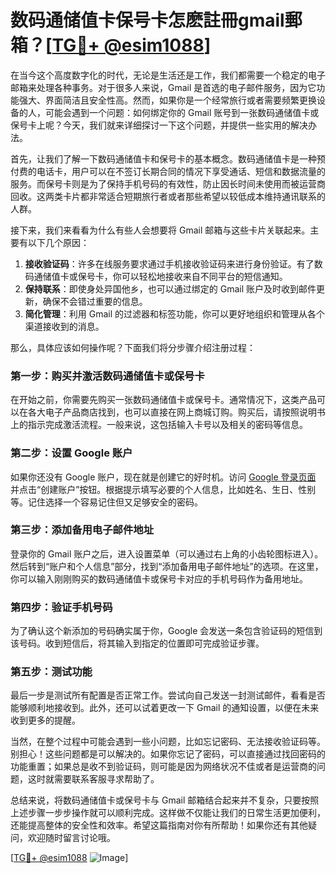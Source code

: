 # 数码通储值卡保号卡怎麽註冊gmail郵箱？[[TG💪+ @esim1088](https://t.me/s/esim1088)]

在当今这个高度数字化的时代，无论是生活还是工作，我们都需要一个稳定的电子邮箱来处理各种事务。对于很多人来说，Gmail 是首选的电子邮件服务，因为它功能强大、界面简洁且安全性高。然而，如果你是一个经常旅行或者需要频繁更换设备的人，可能会遇到一个问题：如何绑定你的 Gmail 账号到一张数码通储值卡或保号卡上呢？今天，我们就来详细探讨一下这个问题，并提供一些实用的解决办法。

首先，让我们了解一下数码通储值卡和保号卡的基本概念。数码通储值卡是一种预付费的电话卡，用户可以在不签订长期合同的情况下享受通话、短信和数据流量的服务。而保号卡则是为了保持手机号码的有效性，防止因长时间未使用而被运营商回收。这两类卡片都非常适合短期旅行者或者那些希望以较低成本维持通讯联系的人群。

接下来，我们来看看为什么有些人会想要将 Gmail 邮箱与这些卡片关联起来。主要有以下几个原因：

1. **接收验证码**：许多在线服务要求通过手机接收验证码来进行身份验证。有了数码通储值卡或保号卡，你可以轻松地接收来自不同平台的短信通知。
2. **保持联系**：即使身处异国他乡，也可以通过绑定的 Gmail 账户及时收到邮件更新，确保不会错过重要的信息。
3. **简化管理**：利用 Gmail 的过滤器和标签功能，你可以更好地组织和管理从各个渠道接收到的消息。

那么，具体应该如何操作呢？下面我们将分步骤介绍注册过程：

### 第一步：购买并激活数码通储值卡或保号卡

在开始之前，你需要先购买一张数码通储值卡或保号卡。通常情况下，这类产品可以在各大电子产品商店找到，也可以直接在网上商城订购。购买后，请按照说明书上的指示完成激活流程。一般来说，这包括输入卡号以及相关的密码等信息。

### 第二步：设置 Google 账户

如果你还没有 Google 账户，现在就是创建它的好时机。访问 [Google 登录页面](https://accounts.google.com/) 并点击“创建账户”按钮。根据提示填写必要的个人信息，比如姓名、生日、性别等。记住选择一个容易记住但又足够安全的密码。

### 第三步：添加备用电子邮件地址

登录你的 Gmail 账户之后，进入设置菜单（可以通过右上角的小齿轮图标进入）。然后转到“账户和个人信息”部分，找到“添加备用电子邮件地址”的选项。在这里，你可以输入刚刚购买的数码通储值卡或保号卡对应的手机号码作为备用地址。

### 第四步：验证手机号码

为了确认这个新添加的号码确实属于你，Google 会发送一条包含验证码的短信到该号码。收到短信后，将其输入到指定的位置即可完成验证步骤。

### 第五步：测试功能

最后一步是测试所有配置是否正常工作。尝试向自己发送一封测试邮件，看看是否能够顺利地接收到。此外，还可以试着更改一下 Gmail 的通知设置，以便在未来收到更多的提醒。

当然，在整个过程中可能会遇到一些小问题，比如忘记密码、无法接收验证码等。别担心！这些问题都是可以解决的。如果你忘记了密码，可以直接通过找回密码的功能重置；如果总是收不到验证码，则可能是因为网络状况不佳或者是运营商的问题，这时就需要联系客服寻求帮助了。

总结来说，将数码通储值卡或保号卡与 Gmail 邮箱结合起来并不复杂，只要按照上述步骤一步步操作就可以顺利完成。这样做不仅能让我们的日常生活更加便利，还能提高整体的安全性和效率。希望这篇指南对你有所帮助！如果你还有其他疑问，欢迎随时留言讨论哦。

[[TG💪+ @esim1088](https://t.me/s/esim1088) ![Image](https://i.postimg.cc/4NQfJmqS/Snipaste-2025-05-13-00-14-12.png)]